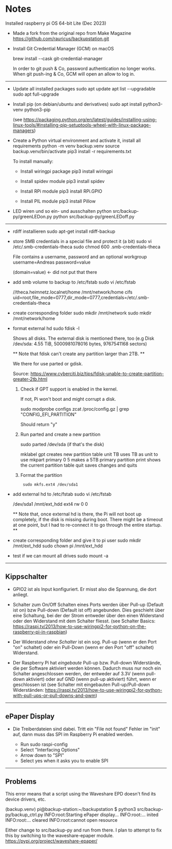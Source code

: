 Notes
=====

Installed raspberry pi OS 64-bit Lite (Dec 2023)

- Made a fork from the original repo from Make Magazine
	https://github.com/rauricus/backupstation.git

- Install Git Credential Manager (GCM) on macOS
	
	brew install --cask git-credential-manager

	In order to git push & Co, password authentication no longer works.
	When git push-ing & Co, GCM will open an allow to log in.

---

- Update all installed packages
	sudo apt update
	apt list --upgradable
	sudo apt full-upgrade

- Install pip
	(on debian/ubuntu and derivatives)
	sudo apt install python3-venv python3-pip

	(see https://packaging.python.org/en/latest/guides/installing-using-linux-tools/#installing-pip-setuptools-wheel-with-linux-package-managers)


- Create a Python virtual environment and activate it, install all requirements
	python -m venv backup.venv
	source backup.venv/bin/activate
	pip3 install -r requirements.txt

	To install manually:

	- Install wiringpi package
		pip3 install wiringpi

	- Install spidev module
		pip3 install spidev

	- Install RPi module
		pip3 install RPi.GPIO

	- Install PIL module
		pip3 install Pillow

- LED wiren und so ein- und ausschalten
	python src/backup-py/greenLEDon.py 
	python src/backup-py/greenLEDoff.py 

---

- rdiff installieren
	sudo apt-get install rdiff-backup

- store SMB credentials in a special file and protect it (a bit)
	sudo vi /etc/.smb-credentials-theca
	sudo chmod 600 .smb-credentials-theca

  File contains a username, password and an optional workgroup
	username=Andreas
	password=value

	(domain=value) <- did not put that there

- add smb volume to backup to /etc/fstab
	sudo vi /etc/fstab
	
	//theca.heimnetz.localnet/home	/mnt/network/home	cifs	uid=root,file_mode=0777,dir_mode=0777,credentials=/etc/.smb-credentials-theca

- create corresponding folder
	sudo mkdir /mnt/network
	sudo mkdir /mnt/network/home

- format external hd
	sudo fdisk -l

	Shows all disks. The external disk is mentioned there, too (e.g
	Disk /dev/sda: 4.55 TiB, 5000981078016 bytes, 9767541168 sectors)

  ** Note that fdisk can't create any partition larger than 2TB. **

  We there for use parted or gdisk.

  Source: https://www.cyberciti.biz/tips/fdisk-unable-to-create-partition-greater-2tb.html

  1. Check if GPT support is enabled in the kernel. 

  	 If not, Pi won't boot and might corrupt a disk.

  	 sudo modprobe configs
  	 zcat /proc/config.gz | grep "CONFIG_EFI_PARTITION"

  	 Should return "y"

  2. Run parted and create a new partition

  	 sudo parted /dev/sda (if that's the disk)

  	 	mklabel gpt
  	 		creates new partition table
  	 	unit TB
  	 		uses TB as unit to use
  	 	mkpart primary 0 5
  	 		makes a 5TB primary partition
	 		print
	 			shows the current partition table
 			quit
 				saves changes and quits

 	3. Format the partition

 			sudo mkfs.ext4 /dev/sda1

- add external hd to /etc/fstab
	sudo vi /etc/fstab

	/dev/sda1	/mnt/ext_hdd	ext4	rw	0	0

	** Note that, once external hd is there, the Pi will not boot up completely,
	   if the disk is missing during boot. There might be a timeout at one point,
	   but I had to re-connect it to go through the entire startup. **

- create corresponding folder and give it to pi user
	sudo mkdir /mnt/ext_hdd
	sudo chown pi /mnt/ext_hdd

- test if we can mount all drives
	sudo mount -a


---

Kippschalter
------------

- GPIO2 ist als Input konfiguriert. Er misst also die Spannung, die dort anliegt.

- Schalter zum On/Off Schalten eines Ports werden über Pull-up (Default ist on) bzw Pull-down (Default ist off) angebunden. Dies geschieht über eine Schaltung, bei der der Strom entweder über den einen Widerstand oder den Widerstand mit dem Schalter fliesst.
  (see Schalter Basics: https://raspi.tv/2013/how-to-use-wiringpi2-for-python-on-the-raspberry-pi-in-raspbian)

- Der Widerstand _ohne Schalter_ ist ein sog. Pull-up (wenn er den Port "on" schaltet) oder ein Pull-Down (wenn er den Port "off" schaltet) Widerstand.

- Der Raspberry Pi hat _eingebaute_ Pull-up bzw. Pull-down Widerstände, die per Software aktiviert werden können.
  Dadurch muss nur noch ein Schalter angeschlossen werden, der entweder auf 3.3V (wenn pull-down aktiviert) oder auf GND (wenn pull-up aktiviert) führt, wenn er geschlossen ist
  (see Schalter mit eingebauten Pull-up/Pull-down Widerständen: https://raspi.tv/2013/how-to-use-wiringpi2-for-python-with-pull-ups-or-pull-downs-and-pwm)

---

ePaper Display
--------------

- Die Treiberdateien sind dabei. Tritt ein "File not found" Fehler im "init" auf, dann muss das SPI im Raspberry Pi enabled werden.

	- Run sudo raspi-config
	- Select "Interfacing Options"
	- Arrow down to "SPI"
	- Select yes when it asks you to enable SPI
  
 ---

Problems
--------

This error means that a script using the Waveshare EPD doesn't find its device drivers, etc.

(backup.venv) pi@backup-station:~/backupstation $ python3 src/backup-py/backup_ctrl.py 
INFO:root:Starting ePaper display...
INFO:root:... inited
INFO:root:... cleared
INFO:root:cannot open resource

Either change to src/backup-py and run from there. 
I plan to attempt to fix this by switching to the waveshare-epaper module.
	https://pypi.org/project/waveshare-epaper/

